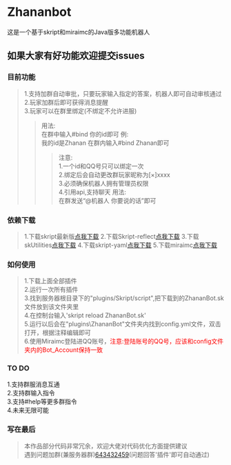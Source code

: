 # Zhananbot
这是一个基于skript和miraimc的Java版多功能机器人  

## 如果大家有好功能欢迎提交issues

### 目前功能

>1.支持加群自动审批，只要玩家输入指定的答案，机器人即可自动审核通过  
>2.玩家加群后即可获得消息提醒  
>3.玩家可以在群里绑定(不绑定不允许进服)
>>用法:  
>>在群中输入#bind 你的id即可
>>例:  
>>我的id是Zhanan  在群内输入#bind Zhanan即可
>>>注意:  
>>>1.一个id和QQ号只可以绑定一次  
>>>2.绑定后会自动更改群玩家昵称为[×]xxxx  
>>>3.必须确保机器人拥有管理员权限  
>4.引用api,支持聊天
>>用法:  
>>在群发送“@机器人 你要说的话”即可

### 依赖下载
>1.下载skript最新版[点我下载](https://github.com/SkriptLang/Skript/releases)
>2.下载Skript-reflect[点我下载](https://github.com/TPGamesNL/skript-reflect/releases)
>3.下载skUtilities[点我下载](https://github.com/tim740/skUtilities/releases)
>4.下载skript-yaml[点我下载](https://github.com/Sashie/skript-yaml/releases)
>5.下载miraimc[点我下载](https://github.com/DreamVoid/MiraiMC/releases)

### 如何使用
>1.下载上面全部插件  
>2.运行一次所有插件  
>3.找到服务器根目录下的"plugins/Skript/script",把下载到的ZhananBot.sk文件放到该文件夹里  
>4.在控制台输入'skript reload ZhananBot.sk'  
>5.运行以后会在"plugins\ZhananBot"文件夹内找到config.yml文件，双击打开，根据注释编辑即可  
>6.使用Miraimc登陆进QQ账号，<font color=red>注意:登陆账号的QQ号，应该和config文件夹内的Bot_Account保持一致</font>

### TO DO
1.支持群服消息互通  
2.支持群输入指令  
3.支持#help等更多群指令  
4.未来无限可能  

### 写在最后
>本作品部分代码非常冗余，欢迎大佬对代码优化方面提供建议  
>遇到问题加群(兼服务器群)[643432459](https://jq.qq.com/?_wv=1027&k=724fD3L2)(问题回答'插件'即可自动通过)
